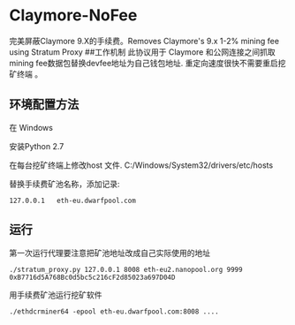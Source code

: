 # Claymore-NoFee
完美屏蔽Claymore 9.X的手续费。Removes Claymore's 9.x 1-2% mining fee using Stratum Proxy
##工作机制
此协议用于 Claymore 和公网连接之间抓取mining fee数据包替换devfee地址为自己钱包地址. 重定向速度很快不需要重启挖矿终端 。

## 环境配置方法
在 Windows

安装Python 2.7

在每台挖矿终端上修改host 文件. C:/Windows/System32/drivers/etc/hosts

替换手续费矿池名称，添加记录:

```
127.0.0.1   eth-eu.dwarfpool.com
```
## 运行
第一次运行代理要注意把矿池地址改成自己实际使用的地址
```
./stratum_proxy.py 127.0.0.1 8008 eth-eu2.nanopool.org 9999 0xB7716d5A768Bc0d5bc5c216cF2d85023a697D04D
```

用手续费矿池运行挖矿软件
```
./ethdcrminer64 -epool eth-eu.dwarfpool.com:8008 ....
```
